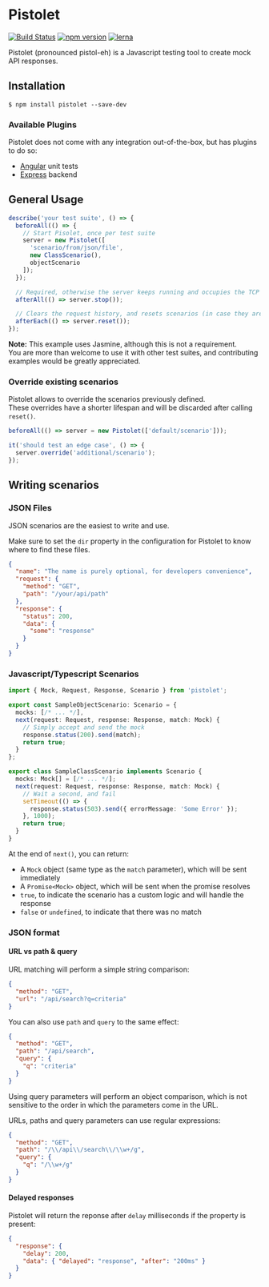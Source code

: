 # Pistolet

[![Build Status](https://travis-ci.org/FrenchHipster/pistolet.svg?branch=master)](https://travis-ci.org/FrenchHipster/pistolet)
[![npm version](https://badge.fury.io/js/pistolet.svg)](https://badge.fury.io/js/pistolet)
[![lerna](https://img.shields.io/badge/maintained%20with-lerna-cc00ff.svg)](https://lernajs.io/)

Pistolet (pronounced pistol-eh) is a Javascript testing tool to create mock API responses.


## Installation

    $ npm install pistolet --save-dev

### Available Plugins

Pistolet does not come with any integration out-of-the-box, but has plugins to do so:

* [Angular](https://www.npmjs.com/package/pistolet-angular) unit tests
* [Express](https://www.npmjs.com/package/pistolet-express) backend


## General Usage

```javascript
describe('your test suite', () => {
  beforeAll(() => {
    // Start Pisolet, once per test suite
    server = new Pistolet([
      'scenario/from/json/file',
      new ClassScenario(),
      objectScenario
    ]);
  });

  // Required, otherwise the server keeps running and occupies the TCP port
  afterAll(() => server.stop());

  // Clears the request history, and resets scenarios (in case they are stateful)
  afterEach(() => server.reset());
});
```

**Note:** This example uses Jasmine, although this is not a requirement.  
You are more than welcome to use it with other test suites, and contributing examples would be greatly appreciated.


### Override existing scenarios

Pistolet allows to override the scenarios previously defined.  
These overrides have a shorter lifespan and will be discarded after calling `reset()`.

```javascript
beforeAll(() => server = new Pistolet(['default/scenario']));

it('should test an edge case', () => {
  server.override('additional/scenario');
});
```


## Writing scenarios

### JSON Files

JSON scenarios are the easiest to write and use.

Make sure to set the `dir` property in the configuration for Pistolet to know where to find these files.

```json
{
  "name": "The name is purely optional, for developers convenience",
  "request": {
    "method": "GET",
    "path": "/your/api/path"
  },
  "response": {
    "status": 200,
    "data": {
      "some": "response"
    }
  }
}
```

### Javascript/Typescript Scenarios

```typescript
import { Mock, Request, Response, Scenario } from 'pistolet';

export const SampleObjectScenario: Scenario = {
  mocks: [/* ... */],
  next(request: Request, response: Response, match: Mock) {
    // Simply accept and send the mock
    response.status(200).send(match);
    return true;
  }
};

export class SampleClassScenario implements Scenario {
  mocks: Mock[] = [/* ... */];
  next(request: Request, response: Response, match: Mock) {
    // Wait a second, and fail
    setTimeout(() => {
      response.status(503).send({ errorMessage: 'Some Error' });
    }, 1000);
    return true;
  }
}
```

At the end of `next()`, you can return:

* A `Mock` object (same type as the `match` parameter), which will be sent immediately
* A `Promise<Mock>` object, which will be sent when the promise resolves
* `true`, to indicate the scenario has a custom logic and will handle the response
* `false` or `undefined`, to indicate that there was no match

### JSON format

#### URL vs path & query

URL matching will perform a simple string comparison:

```json
{
  "method": "GET",
  "url": "/api/search?q=criteria"
}
```

You can also use `path` and `query` to the same effect:

```json
{
  "method": "GET",
  "path": "/api/search",
  "query": {
    "q": "criteria"
  }
}
```

Using query parameters will perform an object comparison, which is not sensitive to the order in which the parameters come in the URL.

URLs, paths and query parameters can use regular expressions:

```json
{
  "method": "GET",
  "path": "/\\/api\\/search\\/\\w+/g",
  "query": {
    "q": "/\\w+/g"
  }
}
```

#### Delayed responses

Pistolet will return the reponse after `delay` milliseconds if the property is present:
```json
{
  "response": {
    "delay": 200,
    "data": { "delayed": "response", "after": "200ms" }
  }
}
``` 
